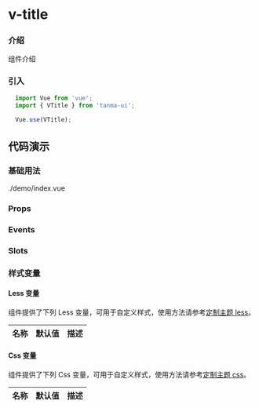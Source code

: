 # v-title

### 介绍

组件介绍

### 引入

```js
  import Vue from 'vue';
  import { VTitle } from 'tanma-ui';
  
  Vue.use(VTitle);
```

## 代码演示

### 基础用法

<demo-code>./demo/index.vue</demo-code>

### Props

### Events

### Slots

### 样式变量

#### Less 变量

组件提供了下列 Less 变量，可用于自定义样式，使用方法请参考[定制主题 less](#/theme)。

名称 | 默认值 | 描述
-- | -- | --

#### Css 变量

组件提供了下列 Css 变量，可用于自定义样式，使用方法请参考[定制主题 css](#/theme2)。

名称 | 默认值 | 描述
-- | -- | --
